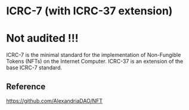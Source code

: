 # ICRC-7 (with ICRC-37 extension)

# <h1> Not audited !!! </h1>

ICRC-7 is the minimal standard for the implementation of Non-Fungible Tokens (NFTs) on the Internet Computer.
ICRC-37 is an extension of the base ICRC-7 standard. 

## Reference 

https://github.com/AlexandriaDAO/NFT